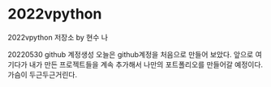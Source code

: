 # 2022vpython
2022vpython 저장소 by 현수 나

20220530 github 계정생성
오늘은 github계정을 처음으로 만들어 보았다. 앞으로 여기다가 내가 만든 프로젝트들을 계속 추가해서 나만의 포트폴리오를 만들어갈 예정이다.가슴이 두근두근거린다.
